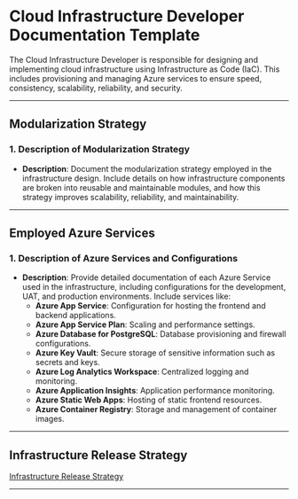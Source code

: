 # Cloud Infrastructure Developer Documentation Template

The Cloud Infrastructure Developer is responsible for designing and implementing cloud infrastructure using Infrastructure as Code (IaC). This includes provisioning and managing Azure services to ensure speed, consistency, scalability, reliability, and security.

---

## Modularization Strategy

### 1. Description of Modularization Strategy
- **Description**: Document the modularization strategy employed in the infrastructure design. Include details on how infrastructure components are broken into reusable and maintainable modules, and how this strategy improves scalability, reliability, and maintainability.

---

## Employed Azure Services

### 1. Description of Azure Services and Configurations
- **Description**: Provide detailed documentation of each Azure Service used in the infrastructure, including configurations for the development, UAT, and production environments. Include services like:
  - **Azure App Service**: Configuration for hosting the frontend and backend applications.
  - **Azure App Service Plan**: Scaling and performance settings.
  - **Azure Database for PostgreSQL**: Database provisioning and firewall configurations.
  - **Azure Key Vault**: Secure storage of sensitive information such as secrets and keys.
  - **Azure Log Analytics Workspace**: Centralized logging and monitoring.
  - **Azure Application Insights**: Application performance monitoring.
  - **Azure Static Web Apps**: Hosting of static frontend resources.
  - **Azure Container Registry**: Storage and management of container images.

---

## Infrastructure Release Strategy
[Infrastructure Release Strategy ](./CloudArchitect.md#infrastructure-release-strategy)

---